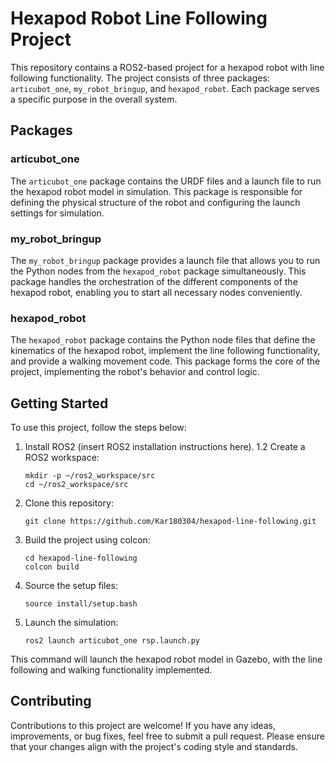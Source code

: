 # Hexapod Robot Line Following Project

This repository contains a ROS2-based project for a hexapod robot with line following functionality. The project consists of three packages: `articubot_one`, `my_robot_bringup`, and `hexapod_robot`. Each package serves a specific purpose in the overall system.

## Packages

### articubot_one

The `articubot_one` package contains the URDF files and a launch file to run the hexapod robot model in simulation. This package is responsible for defining the physical structure of the robot and configuring the launch settings for simulation.

### my_robot_bringup

The `my_robot_bringup` package provides a launch file that allows you to run the Python nodes from the `hexapod_robot` package simultaneously. This package handles the orchestration of the different components of the hexapod robot, enabling you to start all necessary nodes conveniently.

### hexapod_robot

The `hexapod_robot` package contains the Python node files that define the kinematics of the hexapod robot, implement the line following functionality, and provide a walking movement code. This package forms the core of the project, implementing the robot's behavior and control logic.

## Getting Started

To use this project, follow the steps below:

1. Install ROS2 (insert ROS2 installation instructions here).
1.2 Create a ROS2 workspace:

   ```
   mkdir -p ~/ros2_workspace/src
   cd ~/ros2_workspace/src
   ```
   
2. Clone this repository:

   ```
   git clone https://github.com/Kar180304/hexapod-line-following.git
   ````

1. Build the project using colcon:
    ```
    cd hexapod-line-following
    colcon build
    ```
2. Source the setup files:

    ```
    source install/setup.bash
    ```

3. Launch the simulation:
    ```
    ros2 launch articubot_one rsp.launch.py
    ```
This command will launch the hexapod robot model in Gazebo, with the line following and walking functionality implemented.


## Contributing

Contributions to this project are welcome! If you have any ideas, improvements, or bug fixes, feel free to submit a pull request. Please ensure that your changes align with the project's coding style and standards.
